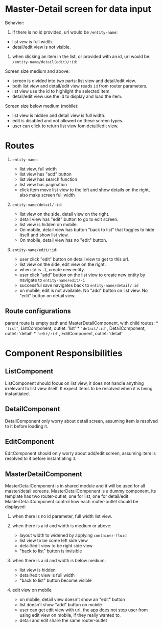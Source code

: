 # Master-Detail screen for data input

Behavior: 


1. if there is no id provided, url would be `/entity-name`:
  * list vew is full width.
  * detail/edit view is not visible.
  
1. when clicking an item in the list, or provided with an id, url would be: `/entity-name/detail(edit)/:id`:
  
  Screen size medium and above: 
  
  * screen is divided into two parts: list view and detail/edit view.
  * both list view and detail/edit view reads `id` from router parameters.
  * list view use the id to highlight the selected item.
  * detail/edit view use the id to display and load the item.
  

  Screen size below medium (mobile): 

  * list view is hidden and detail view is full width. 
  * edit is disabled and not allowed on these screen types.
  * user can click to return list view fom detail/edit view.
  

# Routes

1. `entity-name`: 
    * list view, full width
    * list view has "add" button
    * list view has search function
    * list view has pagination
    * click item move list view to the left and show details on the right, also make screen full width

1. `entity-name/detail/:id`:
    * list view on the side, detail view on the right. 
    * detail view has "edit" button to go to edit screen.  
    * list view is hidden on mobile. 
    * On mobile, detail view has button "back to list" that toggles to hide itself and show list view.    
    * On mobile, detail view has no "edit" button.   
    
1. `entity-name/edit/:id`: 
    * user click "edit" button on detail view to get to this url.
    * list view on the side, edit view on the right.
    * when `id` is `-1`, create new entity. 
    * user click "add" button on the list view to create new entity by navigate to `entity-name/edit/-1`
    * successful save navigates back to `entity-name/detail/:id`
    * on mobile, edit is not available. No "add" button on list view. No "edit" button on detail view. 

## Route configurations
parent route is empty path and MasterDetailComponent, with child routes:
    * `'list'`, ListComponent, outlet: 'list'
    * `'detail/:id'`, DetailComponent, outlet: 'detail'
    * `'edit/:id'`, EditComponent, outlet: 'detail'
    
# Component Responsibilities
  
## ListComponent

ListComponent should focus on list view, it does not handle anything irrelevant to list view itself. 
It expect items to be resolved when it is being instantiated. 

## DetailComponent

DetailComponent only worry about detail screen, assuming item is resolved to it before loading it.

## EditComponent

EditComponent should only worry about add/edit screen, assuming item is resolved to it before instantiating it.

## MasterDetailComponent

MasterDetailComponent is in shared module and it will be used for all master/detail screens.
MasterDetailComponent is a dummy component, its template has two router-outlet, one for list, one for detail/edit.
MasterDetailComponent control how each router-outlet should be displayed:

1. when there is no id parameter, full width list view.

1. when there is a id and width is medium or above:
    * layout width to widened by applying `container-fluid`
    * list view to be come left side view
    * detail/edit view to be right side view
    * "back to list" button is invisible
    
1. when there is a id and width is below medium: 
    * list view is hidden
    * detail/edit view is full width
    * "back to list" button become visible
    
1. edit view on mobile
    * on mobile, detail view doesn't show an "edit" button 
    * list doesn't show "add" button on mobile
    * user can get edit view with url, the app does not stop user from using edit view on mobile, if they really wanted to.
    * detail and edit share the same router-outlet
    

